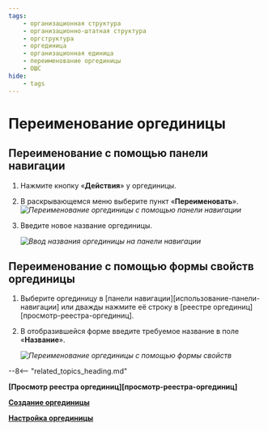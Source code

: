 ```yaml
---
tags:
    - организационная структура
    - организационно-штатная структура
    - оргструктура
    - оргединица
    - организационная единица
    - переименование оргединицы
    - ОШС
hide:
    - tags
---
```


# Переименование оргединицы

## Переименование с помощью панели навигации

1. Нажмите кнопку «**Действия**» <i class="fa-light fa-ellipsis-vertical"></i> у оргединицы.
2. В раскрывающемся меню выберите пункт «**Переименовать**».
    *![Переименование оргединицы с помощью панели навигации](organizational_structure_modeling_rename_from_navigation.png)*
4. Введите новое название оргединицы.

    *![Ввод названия оргединицы на панели навигации](organizational_structure_modeling_rename_on_creation.png)*


## Переименование с помощью формы свойств оргединицы

1. Выберите оргединицу в [панели навигации][использование-панели-навигации] или дважды нажмите её строку в [реестре оргединиц][просмотр-реестра-оргединиц].
1. В отобразившейся форме введите требуемое название в поле «**Название**».

    *![Переименование оргединицы с помощью формы свойств](organizational_structure_modeling_rename_from_properties.png)*

--8<-- "related_topics_heading.md"

**[Просмотр реестра оргединиц][просмотр-реестра-оргединиц]**

**[Создание оргединицы](creating_organizational_unit.md)**

**[Настройка оргединицы](configuring_organizational_unit.md)**

